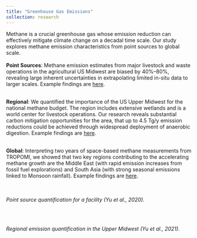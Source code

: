 ```yaml
---
title: "Greenhouse Gas Emissions"
collection: research
---
```

Methane is a crucial greenhouse gas whose emission reduction can effectively mitigate climate change on a decadal time scale. Our study explores methane emission characteristics from point sources to global scale. <br><br>
**Point Sources**: Methane emission estimates from major livestock and waste operations in the agricultural US Midwest are biased by 40%–80%, revealing large inherent uncertainties in extrapolating limited in-situ data to larger scales. Example findings are [here]((https://agupubs.onlinelibrary.wiley.com/doi/full/10.1029/2019JG005429)). <br><br>

**Regional**: We quantified the importance of the US Upper Midwest for the national methane budget. The region includes extensive wetlands and is a world center for livestock operations. Our research reveals substantial carbon mitigation opportunities for the area, that up to 4.5 Tg/y emission reductions could be achieved through widespread deployment of anaerobic digestion. Example findings are [here](https://acp.copernicus.org/articles/21/951/2021/).<br><br>

**Global**: Interpreting two years of space-based methane measurements from TROPOMI, we showed that two key regions contributing to the accelerating methane growth are the Middle East (with rapid emission increases from fossil fuel explorations) and South Asia (with strong seasonal emissions linked to Monsoon rainfall). Example findings are [here](https://acp.copernicus.org/articles/23/3325/2023/).<br><br>

<p>
    <img src="https://yu-xue-ying.github.io/research/point_source_quantification.jpg" alt>
    <em><br>Point source quantification for a facility (Yu et al., 2020).</em>
</p><br>
<p>
    <img src="https://yu-xue-ying.github.io/research/regional_emission_quantification.png" alt>
    <em><br>Regional emission quantification in the Upper Midwest (Yu et al., 2021).</em>
</p><br>